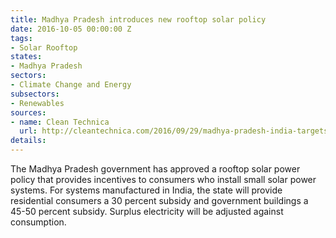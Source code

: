 ```yaml
---
title: Madhya Pradesh introduces new rooftop solar policy
date: 2016-10-05 00:00:00 Z
tags:
- Solar Rooftop
states:
- Madhya Pradesh
sectors:
- Climate Change and Energy
subsectors:
- Renewables
sources:
- name: Clean Technica
  url: http://cleantechnica.com/2016/09/29/madhya-pradesh-india-targets-2-2-gw-new-rooftop-solar-policy/
details: 
---
```


The Madhya Pradesh government has approved a rooftop solar power policy that provides incentives to consumers who install small solar power systems. For systems manufactured in India, the state will provide residential consumers a 30 percent subsidy and government buildings a 45-50 percent subsidy. Surplus electricity will be adjusted against consumption.
